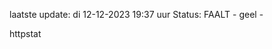 laatste update: 
di 12-12-2023 19:37   uur 
Status: FAALT - geel - 
<div class="service Y">httpstat</div>